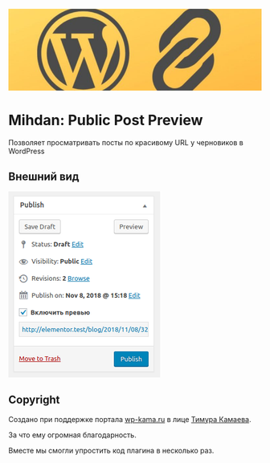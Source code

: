 ![Mihdan: Public Post Preview](./assets/banner-772x250.jpg)

# Mihdan: Public Post Preview
Позволяет просматривать посты по красивому URL у черновиков в WordPress

## Внешний вид
![Mihdan: Public Post Preview](./screenshot.png)

## Copyright

Создано при поддержке портала [wp-kama.ru](https://wp-kama.ru) в лице [Тимура Камаева](https://github.com/Doiftrue).

За что ему огромная благодарность.

Вместе мы смогли упростить код плагина в несколько раз.
